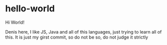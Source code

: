 # hello-world

Hi World!


Denis here, I like JS, Java and all of this languages, just trying to learn all of this.
It is just my girst commit, so do not be so, do not judge it strictly
